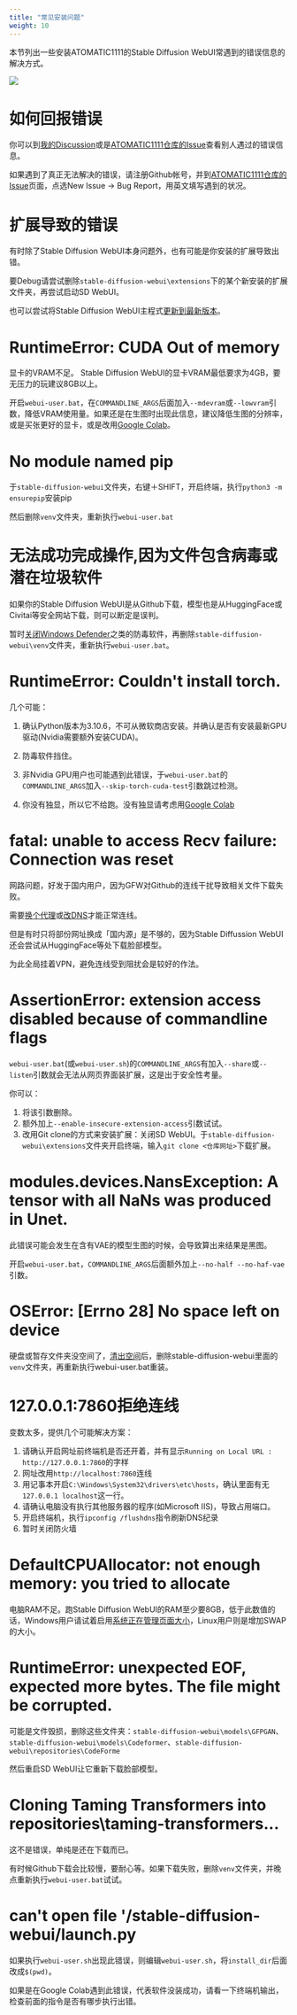 ```yaml
---
title: "常见安装问题"
weight: 10
---
```


本节列出一些安装ATOMATIC1111的Stable Diffusion WebUI常遇到的错误信息的解决方式。

![](../../../images/00040-3462613574.png)


# 如何回报错误

你可以到[我的Discussion](https://github.com/ivon852/netlify-ivon-blog-comments/discussions/437)或是[ATOMATIC1111仓库的Issue](https://github.com/AUTOMATIC1111/stable-diffusion-webui/issues)查看别人遇过的错误信息。

如果遇到了真正无法解决的错误，请注册Github帐号，并到[ATOMATIC1111仓库的Issue](https://github.com/AUTOMATIC1111/stable-diffusion-webui/issues)页面，点选New Issue → Bug Report，用英文填写遇到的状况。


# 扩展导致的错误

有时除了Stable Diffusion WebUI本身问题外，也有可能是你安装的扩展导致出错。

要Debug请尝试删除`stable-diffusion-webui\extensions`下的某个新安装的扩展文件夹，再尝试启动SD WebUI。

也可以尝试将Stable Diffusion WebUI主程式[更新到最新版本](../features/how-to-update/)。


# RuntimeError: CUDA Out of memory

显卡的VRAM不足。 Stable Diffusion WebUI的显卡VRAM最低要求为4GB，要无压力的玩建议8GB以上。

开启`webui-user.bat`，在`COMMANDLINE_ARGS`后面加入`--mdevram`或`--lowvram`引数，降低VRAM使用量。如果还是在生图时出现此信息，建议降低生图的分辨率，或是买张更好的显卡，或是改用[Google Colab](https://ivonblog.com/posts/google-colab-stable-diffusion-webui/)。


# No module named pip

于`stable-diffusion-webui`文件夹，右键＋SHIFT，开启终端，执行`python3 -m ensurepip`安装pip

然后删除`venv`文件夹，重新执行`webui-user.bat`


# 无法成功完成操作,因为文件包含病毒或潜在垃圾软件

如果你的Stable Diffusion WebUI是从Github下载，模型也是从HuggingFace或Civitai等安全网站下载，则可以断定是误判。

暂时[关闭Windows Defender](https://adersaytech.com/tutorial/kb-article/disable-windows-defender.html)之类的防毒软件，再删除`stable-diffusion-webui\venv`文件夹，重新执行`webui-user.bat`。


# RuntimeError: Couldn't install torch.

几个可能：

1. 确认Python版本为3.10.6，不可从微软商店安装。并确认是否有安装最新GPU驱动(Nvidia需要额外安装CUDA)。

2. 防毒软件挡住。

3. 非Nvidia GPU用户也可能遇到此错误，于`webui-user.bat`的`COMMANDLINE_ARGS`加入`--skip-torch-cuda-test`引数跳过检测。

4. 你没有独显，所以它不给跑。没有独显请考虑用[Google Colab](https://ivonblog.com/posts/google-colab-stable-diffusion-webui/)


# fatal: unable to access Recv failure: Connection was reset

网路问题，好发于国内用户，因为GFW对Github的连线干扰导致相关文件下载失败。

需要[换个代理](https://www.bilibili.com/read/cv21253533/)或[改DNS](https://zhuanlan.zhihu.com/p/571519560)才能正常连线。

但是有时只将部份网址换成「国内源」是不够的，因为Stable Diffussion WebUI还会尝试从HuggingFace等处下载脸部模型。

为此全局挂着VPN，避免连线受到阻扰会是较好的作法。


# AssertionError: extension access disabled because of commandline flags

`webui-user.bat`(或`webui-user.sh`)的`COMMANDLINE_ARGS`有加入`--share`或`--listen`引数就会无法从网页界面装扩展，这是出于安全性考量。

你可以：

1. 将该引数删除。
2. 额外加上`--enable-insecure-extension-access`引数试试。
3. 改用Git clone的方式来安装扩展：关闭SD WebUI。于`stable-diffusion-webui\extensions`文件夹开启终端，输入`git clone <仓库网址>`下载扩展。


# modules.devices.NansException: A tensor with all NaNs was produced in Unet.

此错误可能会发生在含有VAE的模型生图的时候，会导致算出来结果是黑图。

开启`webui-user.bat`，`COMMANDLINE_ARGS`后面额外加上`--no-half --no-haf-vae`引数。


# OSError: [Errno 28] No space left on device

硬盘或暂存文件夹没空间了，[清出空间](https://helpcenter.trendmicro.com/zh-tw/article/tmka-08271/)后，删除stable-diffusion-webui里面的`venv`文件夹，再重新执行webui-user.bat重装。


# 127.0.0.1:7860拒绝连线

变数太多，提供几个可能解决方案：

1. 请确认开启网址前终端机是否还开着，并有显示`Running on Local URL : http://127.0.0.1:7860`的字样
2. 网址改用`http://localhost:7860`连线
3. 用记事本开启`C:\Windows\System32\drivers\etc\hosts`，确认里面有无`127.0.0.1 localhost`这一行。
4. 请确认电脑没有执行其他服务器的程序(如Microsoft IIS)，导致占用端口。
5. 开启终端机，执行`ipconfig /flushdns`指令刷新DNS纪录
6. 暂时关闭防火墙


# DefaultCPUAllocator: not enough memory: you tried to allocate

电脑RAM不足。跑Stable Diffusion WebUI的RAM至少要8GB，低于此数值的话，Windows用户请试着启用[系统正在管理页面大小](https://support.microsoft.com/zh-cn/windows/%E6%94%B9%E5%96%84-windows-%E9%9B%BB%E8%85%A6%E6%95%88%E8%83%BD%E7%9A%84%E6%8F%90%E7%A4%BA-b3b3ef5b-5953-fb6a-2528-4bbed82fba96)，Linux用户则是增加SWAP的大小。


# RuntimeError: unexpected EOF, expected more bytes. The file might be corrupted.

可能是文件毁损，删除这些文件夹：`stable-diffusion-webui\models\GFPGAN`、`stable-diffusion-webui\models\Codeformer`、`stable-diffusion-webui\repositories\CodeForme`

然后重启SD WebUI让它重新下载脸部模型。


# Cloning Taming Transformers into repositories\taming-transformers...

这不是错误，单纯是还在下载而已。

有时候Github下载会比较慢，要耐心等。如果下载失败，删除`venv`文件夹，并晚点重新执行`webui-user.bat`试试。


# can't open file '/stable-diffusion-webui/launch.py

如果执行`webui-user.sh`出现此错误，则编辑`webui-user.sh`，将`install_dir`后面改成`$(pwd)`。

如果是在Google Colab遇到此错误，代表软件没装成功，请看一下终端机输出，检查前面的指令是否有哪步执行出错。
